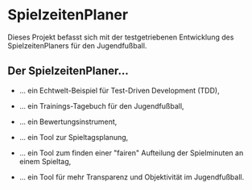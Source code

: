 # SpielzeitenPlaner

Dieses Projekt befasst sich mit der testgetriebenen Entwicklung des SpielzeitenPlaners für den Jugendfußball.

## Der SpielzeitenPlaner...

- ... ein Echtwelt-Beispiel für Test-Driven Development (TDD), 

- ... ein Trainings-Tagebuch für den Jugendfußball,
- ... ein Bewertungsinstrument, 
- ... ein Tool zur Spieltagsplanung, 
- ... ein Tool zum finden einer "fairen" Aufteilung der Spielminuten an einem Spieltag, 
- ... ein Tool für mehr Transparenz und Objektivität im Jugendfußball. 
